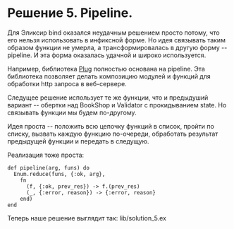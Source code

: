 # Решение 5. Pipeline.

Для Эликсир bind оказался неудачным решением просто потому, что его нельзя использовать в инфиксной форме. Но идея связывать таким образом функции не умерла, а трансформировалась в другую форму -- pipeline. И эта форма оказалась удачной и широко используется.

Например, библиотека [Plug](https://hexdocs.pm/plug/readme.html) полностью основана на pipeline. Эта библиотека позволяет делать композицию модулей и функций для обработки http запроса в веб-сервере.

Следущее решение использует те же функции, что и предыдуший вариант -- обертки над BookShop и Validator с прокидыванием state. Но связывать функции мы будем по-другому.

Идея проста -- положить всю цепочку функций в список, пройти по списку, вызвать каждую функцию по-очереди, обработать результат предыдущей функции и передать в следущую. 

Реализация тоже проста: 

```
def pipeline(arg, funs) do
  Enum.reduce(funs, {:ok, arg},
    fn
      (f, {:ok, prev_res}) -> f.(prev_res)
      (_, {:error, reason}) -> {:error, reason}
    end)
end
```

Теперь наше решение выглядит так: lib/solution_5.ex

